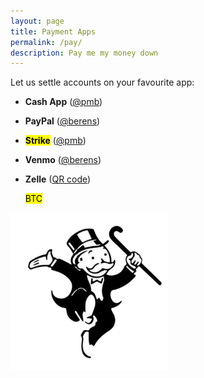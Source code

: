 ```yaml
---
layout: page
title: Payment Apps
permalink: /pay/
description: Pay me my money down
---
```

Let us settle accounts on your favourite app:
- **Cash App** (<a href="https://cash.app/$pmb" target="_blank">@pmb</a>)
- **PayPal** (<a href="https://paypal.me/berens" target="_blank">@berens</a>)
- **<mark>Strike</mark>** (<a href="https://strike.me/pmb/" target="_blank">@pmb</a>)
- **Venmo** (<a href="https://wwww.venmo.com/u/berens" target="_blank">@berens</a>)
- **Zelle** (<a href="/assets/images/zelle.gif" target="_blank">QR code</a>)

	<mark><span class="muted small">BTC</span></mark>

<p><img src="/assets/og/monopoly.man.png" alt="Monopoly Man" style="width: 50%;">
